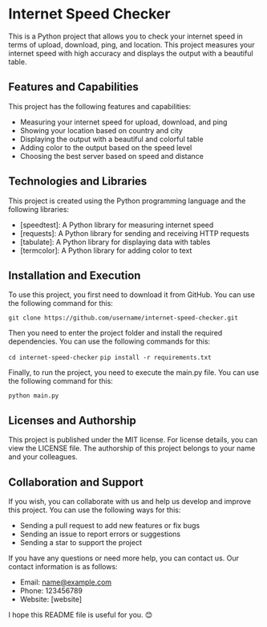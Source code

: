 # Internet Speed Checker
This is a Python project that allows you to check your internet speed in terms of upload, download, ping, and location. This project measures your internet speed with high accuracy and displays the output with a beautiful table.

## Features and Capabilities
This project has the following features and capabilities:

- Measuring your internet speed for upload, download, and ping
- Showing your location based on country and city
- Displaying the output with a beautiful and colorful table
- Adding color to the output based on the speed level
- Choosing the best server based on speed and distance

## Technologies and Libraries
This project is created using the Python programming language and the following libraries:

- [speedtest]: A Python library for measuring internet speed
- [requests]: A Python library for sending and receiving HTTP requests
- [tabulate]: A Python library for displaying data with tables
- [termcolor]: A Python library for adding color to text

## Installation and Execution
To use this project, you first need to download it from GitHub. You can use the following command for this:

```git clone https://github.com/username/internet-speed-checker.git```

Then you need to enter the project folder and install the required dependencies. You can use the following commands for this:

```cd internet-speed-checker```
```pip install -r requirements.txt```

Finally, to run the project, you need to execute the main.py file. You can use the following command for this:

```python main.py```

## Licenses and Authorship
This project is published under the MIT license. For license details, you can view the LICENSE file. The authorship of this project belongs to your name and your colleagues.

## Collaboration and Support
If you wish, you can collaborate with us and help us develop and improve this project. You can use the following ways for this:

- Sending a pull request to add new features or fix bugs
- Sending an issue to report errors or suggestions
- Sending a star to support the project

If you have any questions or need more help, you can contact us. Our contact information is as follows:

- Email: name@example.com
- Phone: 123456789
- Website: [website]

I hope this README file is useful for you. 😊
